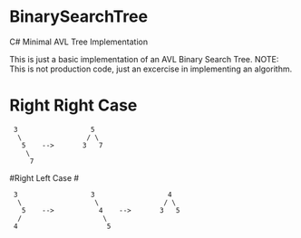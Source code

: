 # BinarySearchTree
C# Minimal AVL Tree Implementation

This is just a basic implementation of an AVL Binary Search Tree. 
NOTE: This is not production code, just an excercise in implementing an algorithm.

# Right Right Case #

     3                  5
      \                / \
       5    -->       3   7
        \              
         7              

#Right Left Case #

     3                  3                  4
      \                  \                / \
       5    -->           4    -->       3   5            
      /                    \
     4                      5
